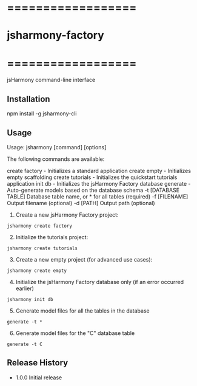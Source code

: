 # ==================
# jsharmony-factory
# ==================

jsHarmony command-line interface

## Installation

npm install -g jsharmony-cli

## Usage

Usage: jsharmony [command] [options]

The following commands are available:

create factory   - Initializes a standard application
create empty     - Initializes empty scaffolding
create tutorials - Initializes the quickstart tutorials application
init db          - Initializes the jsHarmony Factory database
generate         - Auto-generate models based on the database schema
    -t [DATABASE TABLE]  Database table name, or * for all tables (required)
    -f [FILENAME]        Output filename (optional)
    -d [PATH]            Output path (optional)

1. Create a new jsHarmony Factory project:

  ```jsharmony create factory```

2. Initialize the tutorials project:

  ```jsharmony create tutorials```

3. Create a new empty project (for advanced use cases):

  ```jsharmony create empty```

4. Initialize the jsHarmony Factory database only (if an error occurred earlier)

  ```jsharmony init db```

5. Generate model files for all the tables in the database

  ```generate -t *```

6. Generate model files for the "C" database table

  ```generate -t C```

## Release History

* 1.0.0 Initial release